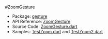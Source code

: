 #ZoomGesture

* Package: [gesture](api:)
* API Reference: [ZoomGesture](api:gesture)
* Source Code: [ZoomGesture.dart](source:client/gesture/src)
* Samples: [TestZoom.dart](source:samples/test) and [TestZoom2.dart](source:samples/test)
